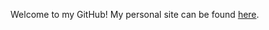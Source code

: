 Welcome to my GitHub! My personal site can be found [here](https://peterlmajors.github.io/portfolio/).